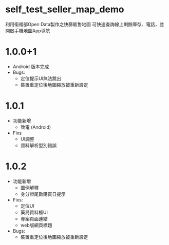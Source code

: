 # self_test_seller_map_demo

利用衛福部Open Data製作之快篩販售地圖
可快速查詢線上剩餘庫存、電話，並開啟手機地圖App導航

# 1.0.0+1
- Android 版本完成
- Bugs:
    - 定位提示UI無法跳出
    - 裝置重定位後地圖縮放被重新設定

# 1.0.1
- 功能新增
    - 致電 (Android)
- Fixs
    - UI調整
    - 資料解析型別錯誤

# 1.0.2
- 功能新增
    - 圖例解釋
    - 身分證尾數購買日提示
- Fixs:
    - 定位UI
    - 藥局資料框UI
    - 專案頁面連結
    - web版網頁標題
- Bugs:
    - 裝置重定位後地圖縮放被重新設定